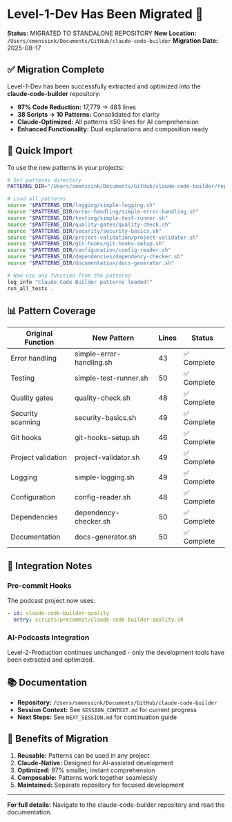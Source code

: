 # Level-1-Dev Has Been Migrated 🚀

**Status:** MIGRATED TO STANDALONE REPOSITORY
**New Location:** `/Users/smenssink/Documents/GitHub/claude-code-builder`
**Migration Date:** 2025-08-17

## ✅ Migration Complete

Level-1-Dev has been successfully extracted and optimized into the **claude-code-builder** repository:

- **97% Code Reduction:** 17,779 → 483 lines
- **38 Scripts → 10 Patterns:** Consolidated for clarity
- **Claude-Optimized:** All patterns ≤50 lines for AI comprehension
- **Enhanced Functionality:** Dual explanations and composition ready

## 🎯 Quick Import

To use the new patterns in your projects:

```bash
# Set patterns directory
PATTERNS_DIR="/Users/smenssink/Documents/GitHub/claude-code-builder/repository-structure/patterns"

# Load all patterns
source "$PATTERNS_DIR/logging/simple-logging.sh"
source "$PATTERNS_DIR/error-handling/simple-error-handling.sh"
source "$PATTERNS_DIR/testing/simple-test-runner.sh"
source "$PATTERNS_DIR/quality-gates/quality-check.sh"
source "$PATTERNS_DIR/security/security-basics.sh"
source "$PATTERNS_DIR/project-validation/project-validator.sh"
source "$PATTERNS_DIR/git-hooks/git-hooks-setup.sh"
source "$PATTERNS_DIR/configuration/config-reader.sh"
source "$PATTERNS_DIR/dependencies/dependency-checker.sh"
source "$PATTERNS_DIR/documentation/docs-generator.sh"

# Now use any function from the patterns
log_info "Claude Code Builder patterns loaded!"
run_all_tests .
```

## 📊 Pattern Coverage

| Original Function | New Pattern | Lines | Status |
|------------------|-------------|-------|---------|
| Error handling | simple-error-handling.sh | 43 | ✅ Complete |
| Testing | simple-test-runner.sh | 50 | ✅ Complete |
| Quality gates | quality-check.sh | 48 | ✅ Complete |
| Security scanning | security-basics.sh | 49 | ✅ Complete |
| Git hooks | git-hooks-setup.sh | 46 | ✅ Complete |
| Project validation | project-validator.sh | 49 | ✅ Complete |
| Logging | simple-logging.sh | 49 | ✅ Complete |
| Configuration | config-reader.sh | 48 | ✅ Complete |
| Dependencies | dependency-checker.sh | 50 | ✅ Complete |
| Documentation | docs-generator.sh | 50 | ✅ Complete |

## 🔗 Integration Notes

### Pre-commit Hooks
The podcast project now uses:
```yaml
- id: claude-code-builder-quality
  entry: scripts/precommit/claude-code-builder-quality.sh
```

### AI-Podcasts Integration
Level-2-Production continues unchanged - only the development tools have been extracted and optimized.

## 📚 Documentation

- **Repository:** `/Users/smenssink/Documents/GitHub/claude-code-builder`
- **Session Context:** See `SESSION_CONTEXT.md` for current progress
- **Next Steps:** See `NEXT_SESSION.md` for continuation guide

## 🎪 Benefits of Migration

1. **Reusable:** Patterns can be used in any project
2. **Claude-Native:** Designed for AI-assisted development
3. **Optimized:** 97% smaller, instant comprehension
4. **Composable:** Patterns work together seamlessly
5. **Maintained:** Separate repository for focused development

---

**For full details:** Navigate to the claude-code-builder repository and read the documentation.
